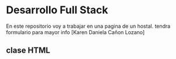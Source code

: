 # Desarrollo Full Stack
En este repositorio voy a trabajar en una pagina de un hostal. tendra formulario para mayor info
[Karen Daniela Cañon Lozano]
## clase HTML